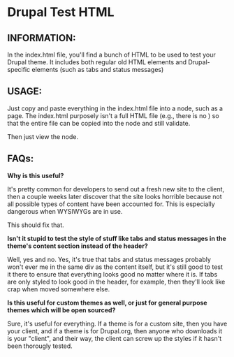 Drupal Test HTML
================

INFORMATION:
-----------

In the index.html file, you'll find a bunch of HTML to be used to 
test your Drupal theme. It includes both regular old HTML elements
and Drupal-specific elements (such as tabs and status messages)

USAGE:
------

Just copy and paste everything in the index.html file into a node,
such as a page. The index.html purposely isn't a full HTML file 
(e.g., there is no <head>) so that the entire file can be copied
into the node and still validate.

Then just view the node.

FAQs:
-------

**Why is this useful?**

It's pretty common for developers to send out a fresh new site to the
client, then a couple weeks later discover that the site looks horrible
because not all possible types of content have been accounted for. This 
is especially dangerous when WYSIWYGs are in use.

This should fix that.

**Isn't it stupid to test the style of stuff like tabs and status messages
in the theme's content section instead of the header?**

Well, yes and no. Yes, it's true that tabs and status messages probably
won't ever me in the same div as the content itself, but it's still good
to test it there to ensure that everything looks good no matter where it
is. If tabs are only styled to look good in the header, for example, then 
they'll look like crap when moved somewhere else.

**Is this useful for custom themes as well, or just for general purpose
themes which will be open sourced?**

Sure, it's useful for everything. If a theme is for a custom site, then 
you have your client, and if a theme is for Drupal.org, then anyone who
downloads it is your "client", and their way, the client can screw up the
styles if it hasn't been thorougly tested.
